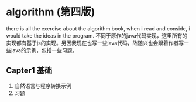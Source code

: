 # algorithm (第四版)
there is all the exercise about the algorithm book, when i read and conside, i would take the ideas in the program.
不同于原作的java代码实现，这里所有的实现都有基于js的实现。另因我现在也写一些java代码，故随兴也会跟着作者写一些java的示例，包括一些习题。

## Capter1 基础
1. 自然语言与程序转换示例
2. 习题
